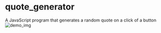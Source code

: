 # quote_generator
 A JavaScript program that generates a random quote on a click of a button
![demo_img](https://github.com/vishalforwork/quote_generator/assets/131588842/cef2d9c1-4257-4883-9268-25bb47d070b5)

